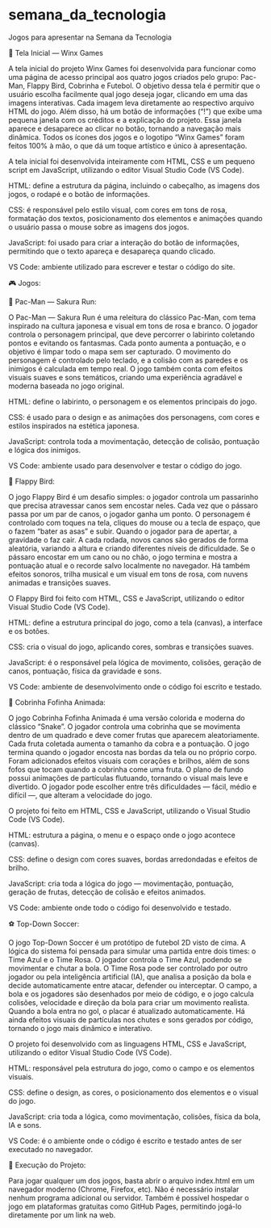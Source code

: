 # semana_da_tecnologia
Jogos para apresentar na Semana da Tecnologia

🌸 Tela Inicial — Winx Games

A tela inicial do projeto Winx Games foi desenvolvida para funcionar como uma página de acesso principal aos quatro jogos criados pelo grupo: Pac-Man, Flappy Bird, Cobrinha e Futebol.
O objetivo dessa tela é permitir que o usuário escolha facilmente qual jogo deseja jogar, clicando em uma das imagens interativas. Cada imagem leva diretamente ao respectivo arquivo HTML do jogo.
Além disso, há um botão de informações (“!”) que exibe uma pequena janela com os créditos e a explicação do projeto. Essa janela aparece e desaparece ao clicar no botão, tornando a navegação mais dinâmica.
Todos os ícones dos jogos e o logotipo “Winx Games” foram feitos 100% à mão, o que dá um toque artístico e único à apresentação.

A tela inicial foi desenvolvida inteiramente com HTML, CSS e um pequeno script em JavaScript, utilizando o editor Visual Studio Code (VS Code).

HTML: define a estrutura da página, incluindo o cabeçalho, as imagens dos jogos, o rodapé e o botão de informações.

CSS: é responsável pelo estilo visual, com cores em tons de rosa, formatação dos textos, posicionamento dos elementos e animações quando o usuário passa o mouse sobre as imagens dos jogos.

JavaScript: foi usado para criar a interação do botão de informações, permitindo que o texto apareça e desapareça quando clicado.

VS Code: ambiente utilizado para escrever e testar o código do site.

🎮 Jogos:

👾 Pac-Man — Sakura Run:

O Pac-Man — Sakura Run é uma releitura do clássico Pac-Man, com tema inspirado na cultura japonesa e visual em tons de rosa e branco.
O jogador controla o personagem principal, que deve percorrer o labirinto coletando pontos e evitando os fantasmas. Cada ponto aumenta a pontuação, e o objetivo é limpar todo o mapa sem ser capturado.
O movimento do personagem é controlado pelo teclado, e a colisão com as paredes e os inimigos é calculada em tempo real.
O jogo também conta com efeitos visuais suaves e sons temáticos, criando uma experiência agradável e moderna baseada no jogo original.

HTML: define o labirinto, o personagem e os elementos principais do jogo.

CSS: é usado para o design e as animações dos personagens, com cores e estilos inspirados na estética japonesa.

JavaScript: controla toda a movimentação, detecção de colisão, pontuação e lógica dos inimigos.

VS Code: ambiente usado para desenvolver e testar o código do jogo.

🐤 Flappy Bird:

O jogo Flappy Bird é um desafio simples: o jogador controla um passarinho que precisa atravessar canos sem encostar neles. Cada vez que o pássaro passa por um par de canos, o jogador ganha um ponto.
O personagem é controlado com toques na tela, cliques do mouse ou a tecla de espaço, que o fazem “bater as asas” e subir. Quando o jogador para de apertar, a gravidade o faz cair.
A cada rodada, novos canos são gerados de forma aleatória, variando a altura e criando diferentes níveis de dificuldade. Se o pássaro encostar em um cano ou no chão, o jogo termina e mostra a pontuação atual e o recorde salvo localmente no navegador.
Há também efeitos sonoros, trilha musical e um visual em tons de rosa, com nuvens animadas e transições suaves.

O Flappy Bird foi feito com HTML, CSS e JavaScript, utilizando o editor Visual Studio Code (VS Code).

HTML: define a estrutura principal do jogo, como a tela (canvas), a interface e os botões.

CSS: cria o visual do jogo, aplicando cores, sombras e transições suaves.

JavaScript: é o responsável pela lógica de movimento, colisões, geração de canos, pontuação, física da gravidade e sons.

VS Code: ambiente de desenvolvimento onde o código foi escrito e testado.

🐍 Cobrinha Fofinha Animada:

O jogo Cobrinha Fofinha Animada é uma versão colorida e moderna do clássico “Snake”. O jogador controla uma cobrinha que se movimenta dentro de um quadrado e deve comer frutas que aparecem aleatoriamente.
Cada fruta coletada aumenta o tamanho da cobra e a pontuação. O jogo termina quando o jogador encosta nas bordas da tela ou no próprio corpo.
Foram adicionados efeitos visuais com corações e brilhos, além de sons fofos que tocam quando a cobrinha come uma fruta. O plano de fundo possui animações de partículas flutuando, tornando o visual mais leve e divertido.
O jogador pode escolher entre três dificuldades — fácil, médio e difícil —, que alteram a velocidade do jogo.

O projeto foi feito em HTML, CSS e JavaScript, utilizando o Visual Studio Code (VS Code).

HTML: estrutura a página, o menu e o espaço onde o jogo acontece (canvas).

CSS: define o design com cores suaves, bordas arredondadas e efeitos de brilho.

JavaScript: cria toda a lógica do jogo — movimentação, pontuação, geração de frutas, detecção de colisão e efeitos animados.

VS Code: ambiente onde todo o código foi desenvolvido e testado.

⚽ Top-Down Soccer:

O jogo Top-Down Soccer é um protótipo de futebol 2D visto de cima. A lógica do sistema foi pensada para simular uma partida entre dois times: o Time Azul e o Time Rosa.
O jogador controla o Time Azul, podendo se movimentar e chutar a bola. O Time Rosa pode ser controlado por outro jogador ou pela inteligência artificial (IA), que analisa a posição da bola e decide automaticamente entre atacar, defender ou interceptar.
O campo, a bola e os jogadores são desenhados por meio de código, e o jogo calcula colisões, velocidade e direção da bola para criar um movimento realista. Quando a bola entra no gol, o placar é atualizado automaticamente.
Há ainda efeitos visuais de partículas nos chutes e sons gerados por código, tornando o jogo mais dinâmico e interativo.

O projeto foi desenvolvido com as linguagens HTML, CSS e JavaScript, utilizando o editor Visual Studio Code (VS Code).

HTML: responsável pela estrutura do jogo, como o campo e os elementos visuais.

CSS: define o design, as cores, o posicionamento dos elementos e o visual do jogo.

JavaScript: cria toda a lógica, como movimentação, colisões, física da bola, IA e sons.

VS Code: é o ambiente onde o código é escrito e testado antes de ser executado no navegador.

🤖 Execução do Projeto:

Para jogar qualquer um dos jogos, basta abrir o arquivo index.html em um navegador moderno (Chrome, Firefox, etc).
Não é necessário instalar nenhum programa adicional ou servidor.
Também é possível hospedar o jogo em plataformas gratuitas como GitHub Pages, permitindo jogá-lo diretamente por um link na web.
